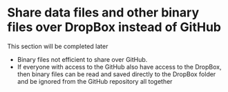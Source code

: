 # Share data files and other binary files over DropBox instead of GitHub
This section will be completed later
* Binary files not efficient to share over GitHub.
* If everyone with access to the GitHub also have access to the DropBox, then binary files can be read and saved directly to the DropBox folder and be ignored from the GitHub repository all together
